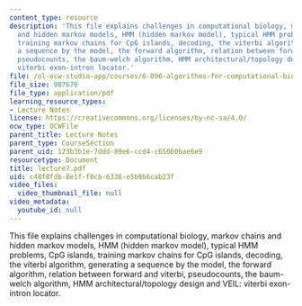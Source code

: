 ```yaml
---
content_type: resource
description: 'This file explains challenges in computational biology, markov chains
  and hidden markov models, HMM (hidden markov model), typical HMM problems, CpG islands,
  training markov chains for CpG islands, decoding, the viterbi algorithm, generating
  a sequence by the model, the forward algorithm, relation between forward and viterbi,
  pseudocounts, the baum-welch algorithm, HMM architectural/topology design and VEIL:
  viterbi exon-intron locator.'
file: /ol-ocw-studio-app/courses/6-096-algorithms-for-computational-biology-spring-2005/c48f8fdb8e1ff0cb6336e5b9b6cab23f_lecture7.pdf
file_size: 987670
file_type: application/pdf
learning_resource_types:
- Lecture Notes
license: https://creativecommons.org/licenses/by-nc-sa/4.0/
ocw_type: OCWFile
parent_title: Lecture Notes
parent_type: CourseSection
parent_uid: 123b3b1e-7ddd-89e6-ccd4-c65060bae6e9
resourcetype: Document
title: lecture7.pdf
uid: c48f8fdb-8e1f-f0cb-6336-e5b9b6cab23f
video_files:
  video_thumbnail_file: null
video_metadata:
  youtube_id: null
---
```

This file explains challenges in computational biology, markov chains and hidden markov models, HMM (hidden markov model), typical HMM problems, CpG islands, training markov chains for CpG islands, decoding, the viterbi algorithm, generating a sequence by the model, the forward algorithm, relation between forward and viterbi, pseudocounts, the baum-welch algorithm, HMM architectural/topology design and VEIL: viterbi exon-intron locator.
